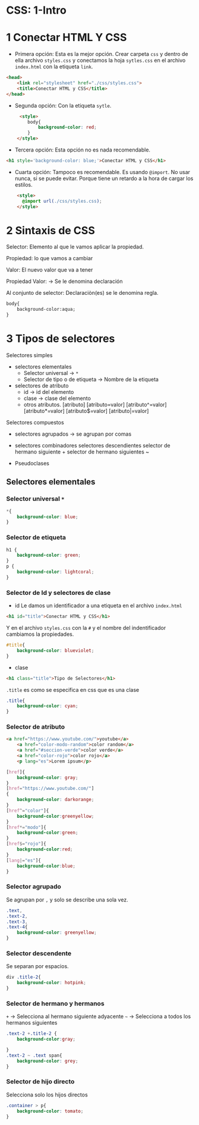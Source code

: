 # CSS: 1-Intro

# 1 Conectar HTML Y CSS
- Primera opción:
Esta es la mejor opción.
Crear carpeta `css` y dentro de ella archivo `styles.css` y conectamos la hoja `sytles.css` en el archivo `index.html` con la etiqueta `link`.
~~~html
<head>
    <link rel="stylesheet" href="./css/styles.css">
    <title>Conectar HTML y CSS</title>
</head>
~~~

- Segunda opción:
Con la etiqueta `sytle`.
~~~html
     <style>
        body{
            background-color: red;
        }
    </style>
~~~
- Tercera opción:
Esta opción no es nada recomendable.
~~~html
<h1 style='background-color: blue;'>Conectar HTML y CSS</h1>
~~~
- Cuarta opción:
Tampoco es recomendable. 
Es usando `@import`.
No usar nunca, si se puede evitar. Porque tiene un retardo a la hora de cargar los estilos.


~~~html
    <style>
      @import url(./css/styles.css);
    </style>
~~~

# 2 Sintaxis de CSS
Selector: Elemento al que le vamos aplicar la propiedad.

Propiedad: lo que vamos a cambiar

Valor: El nuevo valor que va a tener

Propiedad Valor: -> Se le denomina declaración

Al conjunto de selector: Declaraciòn(es) se le denomina regla.

~~~html
body{
    background-color:aqua;
}
~~~

# 3 Tipos de selectores
Selectores simples
- selectores elementales
  - Selector universal -> `*`
  - Selector de tipo o de etiqueta -> Nombre de la etiqueta
- selectores de atributo
  - id -> id del elemento
  - clase -> clase del elemento
  - otros atributos.
       [atributo]
       [atributo=valor]
       [atributo^=valor]
       [atributo*=valor]
       [atributo$=valor]
       [atributo|=valor]

Selectores compuestos
- selectores agrupados -> se agrupan por comas
- selectores combinadores 
     selectores descendientes
     selector de hermano siguiente +
     selector de hermano siguientes ~



- Pseudoclases

## Selectores elementales
### Selector universal `*`
~~~css
*{
    background-color: blue;
}
~~~
### Selector de etiqueta
~~~css
h1 {
    background-color: green;
}
p {
    background-color: lightcoral;
}
~~~
### Selector de Id y selectores de clase
- id
Le damos un identificador a una etiqueta en el archivo `index.html` 
~~~html
<h1 id="title">Conectar HTML y CSS</h1>
~~~
Y en el archivo `styles.css` con la  `#` y el nombre del indentificador cambiamos la propiedades.
~~~css
#title{
    background-color: blueviolet;
}
~~~
- clase

~~~html
<h1 class="title">Tipo de Selectores</h1>
~~~
`.title` es como se especifica en css que es una clase
~~~css
.title{
    background-color: cyan;
}
~~~
### Selector de atributo
~~~html
<a href="https://www.youtube.com/">youtube</a>
    <a href="color-modo-random">color random</a>
    <a href="#seccion-verde">color verde</a>
    <a href="color-rojo">color rojo</a>
    <p lang="es">Lorem ipsum</p>
~~~
~~~css
[href]{
    background-color: gray;
}
[href="https://www.youtube.com/"]
{
    background-color: darkorange;
}
[href^="color"]{
    background-color:greenyellow;
}
[href*="modo"]{
    background-color:green;
}
[href$="rojo"]{
    background-color:red;
}
[lang|="es"]{
    background-color:blue;
}

~~~

### Selector agrupado
Se agrupan por `,` y solo se describe una sola vez.
~~~css
.text,
.text-2,
.text-3,
.text-4{
    background-color: greenyellow;
}
~~~
### Selector descendente
Se separan por espacios.
~~~css
div .title-2{
    background-color: hotpink;
}
~~~

### Selector de hermano y hermanos
`+` -> Selecciona al hermano siguiente adyacente
`~` -> Selecciona a todos los hermanos siguientes
~~~css
.text-2 +.title-2 {
    background-color:gray;

}
.text-2 ~ .text span{
    background-color: grey;
}
~~~
### Selector de hijo directo
Selecciona solo los hijos directos
~~~css
.container > p{
    background-color: tomato;
}
~~~